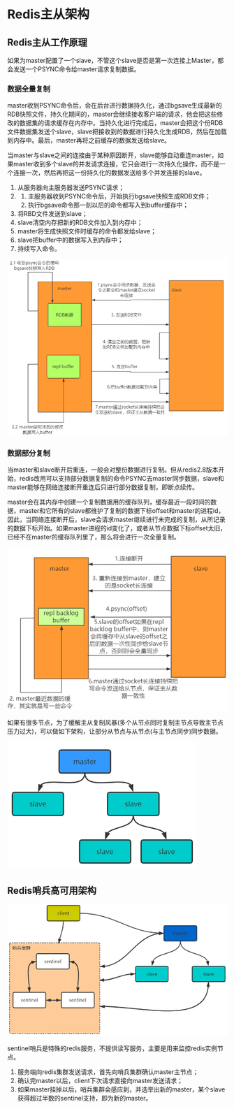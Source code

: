 # Redis主从架构

## Redis主从工作原理

如果为master配置了一个slave，不管这个slave是否是第一次连接上Master，都会发送一个PSYNC命令给master请求复制数据。

### 数据全量复制

master收到PSYNC命令后，会在后台进行数据持久化，通过bgsave生成最新的RDB快照文件，持久化期间的，master会继续接收客户端的请求，他会把这些修改的数据集的请求缓存在内存中。当持久化进行完成后，master会把这个份RDB文件数据集发送个slave，slave把接收到的数据进行持久化生成RDB，然后在加载到内存中。最后，master再将之前缓存的数据发送给slave。

当master与slave之间的连接由于某种原因断开，slave能够自动重连master，如果master收到多个slave的并发请求连接，它只会进行一次持久化操作，而不是一个连接一次，然后再把这一份持久化的数据发送给多个并发连接的slave。

1. 从服务器向主服务器发送PSYNC请求；
2. 1.  主服务器收到PSYNC命令后，开始执行bgsave快照生成RDB文件；
   2. 执行bgsave命令那一刻以后的命令都写入到buffer缓存中；
3.  将RBD文件发送到slave；
4. slave清空内存把新的RDB文件加入到内存中；
5. master将生成快照文件时缓存的命令都发给slave；
6. slave把buffer中的数据写入到内存中；
7. 持续写入命令。

![](../image/微信截图_20210415171911.png)

### 数据部分复制

当master和slave断开后重连，一般会对整份数据进行复制。但从redis2.8版本开始，redis改用可以支持部分数据复制的命令PSYNC去master同步数据，slave和master能够在网络连接断开重连后只进行部分数据复制，即断点续传。

master会在其内存中创建一个复制数据用的缓存队列，缓存最近一段时间的数据，master和它所有的slave都维护了复制的数据下标offset和master的进程id，因此，当网络连接断开后，slave会请求master继续进行未完成的复制，从所记录的数据下标开始。如果master进程的id变化了，或者从节点数据下标offset太旧，已经不在master的缓存队列里了，那么将会进行一次全量复制。

![](../image/微信截图_20210420215859.png)

如果有很多节点，为了缓解主从复制风暴(多个从节点同时复制主节点导致主节点压力过大)，可以做如下架构，让部分从节点与从节点(与主节点同步)同步数据。

![](../image/微信截图_20210420221216.png)

## Redis哨兵高可用架构

![](../image/微信截图_20210420221829.png)

sentinel哨兵是特殊的redis服务，不提供读写服务，主要是用来监控redis实例节点。

1. 服务端向redis集群发送请求，首先向哨兵集群确认master主节点；
2. 确认完master以后，client下次请求直接向master发送请求；
3. 如果master挂掉以后，哨兵集群会感应到，并选举出新的master，某个slave获得超过半数的sentinel支持，即为新的master。

 